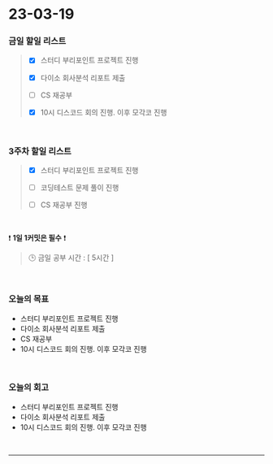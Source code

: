# 23-03-19
### 금일 할일 리스트
> - [x]  스터디 부리포인트 프로젝트 진행
>
> - [x]  다이소 회사분석 리포트 제출
>
> - [ ]  CS 재공부
>
> - [x]  10시 디스코드 회의 진행. 이후 모각코 진행


<br/>

### 3주차 할일 리스트  
> - [x]  스터디 부리포인트 프로젝트 진행
>
> - [ ]  코딩테스트 문제 풀이 진행
>
> - [ ]  CS 재공부 진행

<br/>

❗ **1일 1커밋은 필수** ❗
> 🕒 금일 공부 시간 : [ 5시간 ]
  
<br/>

### 오늘의 목표
- 스터디 부리포인트 프로젝트 진행
- 다이소 회사분석 리포트 제출
- CS 재공부
- 10시 디스코드 회의 진행. 이후 모각코 진행

<br>

### 오늘의 회고
- 스터디 부리포인트 프로젝트 진행
- 다이소 회사분석 리포트 제출
- 10시 디스코드 회의 진행. 이후 모각코 진행


<br/>

------------  